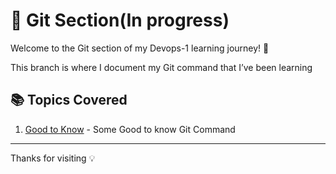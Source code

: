 # 📝 Git Section(In progress)

Welcome to the Git section of my Devops-1 learning journey! 🚀

This branch is where I document my Git command that I’ve been learning

## 📚 Topics Covered
1. [Good to Know](./Good_to_Know.md) - Some Good to know Git Command

---
Thanks for visiting 💡
